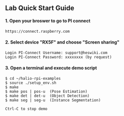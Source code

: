 ## Lab Quick Start Guide


#### 1. Open your broswer to go to PI connect
```
https://connect.raspberry.com
```

#### 2. Select device "RX5F" and choose "Screen sharing"
```
Login PI-Connect Username: support@heswiki.com
Login PI-Connect Password: xxxxxxxx (by request)
```

#### 3. Open a terminal and execute demo script
```
$ cd ~/halio-rpi-examples
$ source ./setup_env.sh
$ make
$ make pos | pos-u  (Pose Estimation)
$ make det | det-u  (Object Detection)
$ make seg | seg-u  (Instance Segmentation)

Ctrl-C to stop demo
```
